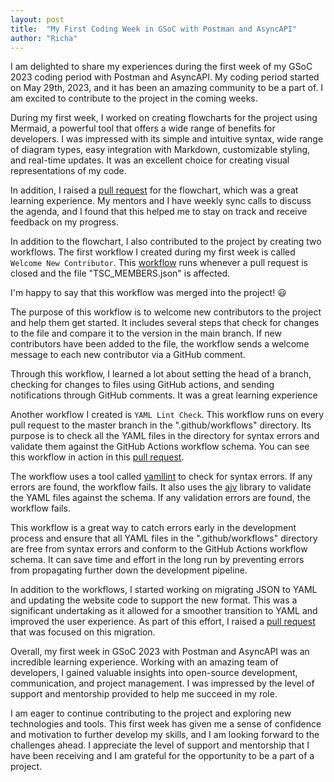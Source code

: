 ```yaml
---
layout: post
title:  "My First Coding Week in GSoC with Postman and AsyncAPI"
author: "Richa"
---
```


I am delighted to share my experiences during the first week of my GSoC 2023 coding period with Postman and AsyncAPI. My coding period started on May 29th, 2023, and it has been an amazing community to be a part of. I am excited to contribute to the project in the coming weeks.

During my first week, I worked on creating flowcharts for the project using Mermaid, a powerful tool that offers a wide range of benefits for developers. I was impressed with its simple and intuitive syntax, wide range of diagram types, easy integration with Markdown, customizable styling, and real-time updates. It was an excellent choice for creating visual representations of my code.

In addition, I raised a [pull request](https://github.com/asyncapi/community/pull/719) for the flowchart, which was a great learning experience. My mentors and I have weekly sync calls to discuss the agenda, and I found that this helped me to stay on track and receive feedback on my progress.

In addition to the flowchart, I also contributed to the project by creating two workflows. The first workflow I created during my first week is called `Welcome New Contributor`. This [workflow](https://github.com/asyncapi/community/blob/master/.github/workflows/msg-to-new-member-pr-merged.yml) runs whenever a pull request is closed and the file "TSC_MEMBERS.json" is affected.

I'm happy to say that this workflow was merged into the project! :smiley:

The purpose of this workflow is to welcome new contributors to the project and help them get started. It includes several steps that check for changes to the file and compare it to the version in the main branch. If new contributors have been added to the file, the workflow sends a welcome message to each new contributor via a GitHub comment.

Through this workflow, I learned a lot about setting the head of a branch, checking for changes to files using GitHub actions, and sending notifications through GitHub comments. It was a great learning experience

Another workflow I created is `YAML Lint Check`. This workflow runs on every pull request to the master branch in the ".github/workflows" directory. Its purpose is to check all the YAML files in the directory for syntax errors and validate them against the GitHub Actions workflow schema. You can see this workflow in action in this [pull request](https://github.com/asyncapi/.github/pull/238).

The workflow uses a tool called [yamllint](https://yamllint.readthedocs.io/en/stable/) to check for syntax errors. If any errors are found, the workflow fails. It also uses the [ajv](https://ajv.js.org/guide/getting-started.html) library to validate the YAML files against the schema. If any validation errors are found, the workflow fails.

This workflow is a great way to catch errors early in the development process and ensure that all YAML files in the ".github/workflows" directory are free from syntax errors and conform to the GitHub Actions workflow schema. It can save time and effort in the long run by preventing errors from propagating further down the development pipeline.

In addition to the workflows, I started working on migrating JSON to YAML and updating the website code to support the new format. This was a significant undertaking as it allowed for a smoother transition to YAML and improved the user experience. As part of this effort, I raised a [pull request](https://github.com/asyncapi/website/pull/1722) that was focused on this migration.

Overall, my first week in GSoC 2023 with Postman and AsyncAPI was an incredible learning experience. Working with an amazing team of developers, I gained valuable insights into open-source development, communication, and project management. I was impressed by the level of support and mentorship provided to help me succeed in my role.

I am eager to continue contributing to the project and exploring new technologies and tools. This first week has given me a sense of confidence and motivation to further develop my skills, and I am looking forward to the challenges ahead. I appreciate the level of support and mentorship that I have been receiving and I am grateful for the opportunity to be a part of a project.